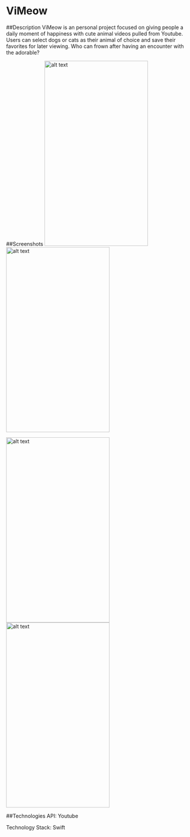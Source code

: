# ViMeow

##Description
ViMeow is an personal project focused on giving people a daily moment of happiness with cute animal videos pulled from Youtube. Users can select dogs or cats as their animal of choice and save their favorites for later viewing. Who can frown after having an encounter with the adorable?

##Screenshots
<img src="https://cloud.githubusercontent.com/assets/17561356/23138753/c5e487a2-f76e-11e6-930b-0f81744ccf2a.png" alt="alt text" width="280" height="500">
<img src="https://cloud.githubusercontent.com/assets/17561356/23138755/c5e8fe7c-f76e-11e6-9e1c-d1e9ae9a951c.png" alt="alt text" width="280" height="500">

<img src="https://cloud.githubusercontent.com/assets/17561356/23138756/c5ea2d92-f76e-11e6-9864-d14010eece97.png" alt="alt text" width="280" height="500">
<img src="https://cloud.githubusercontent.com/assets/17561356/23138754/c5e9760e-f76e-11e6-8dcd-79ec1a906ec2.png" alt="alt text" width="280" height="500">

##Technologies
API: Youtube

Technology Stack: Swift
